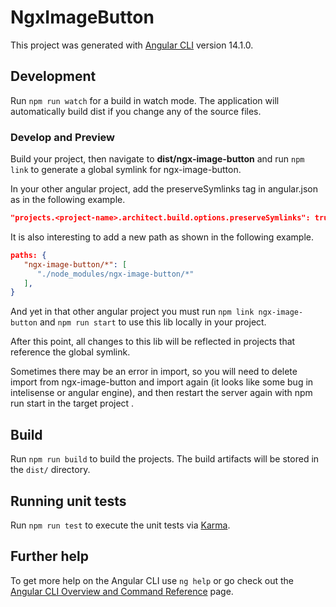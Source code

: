 # NgxImageButton

This project was generated with [Angular CLI](https://github.com/angular/angular-cli) version 14.1.0.

## Development

Run `npm run watch` for a build in watch mode. The application will automatically build dist if you change any of the source files.

### Develop and Preview

Build your project, then navigate to **dist/ngx-image-button** and run `npm link` to generate a global symlink for ngx-image-button.

In your other angular project, add the preserveSymlinks tag in angular.json as in the following example.

```json
"projects.<project-name>.architect.build.options.preserveSymlinks": true
```

It is also interesting to add a new path as shown in the following example.

```json
paths: {
   "ngx-image-button/*": [
      "./node_modules/ngx-image-button/*"
   ],
}
```

And yet in that other angular project you must run `npm link ngx-image-button` and `npm run start` to use this lib locally in your project.

After this point, all changes to this lib will be reflected in projects that reference the global symlink.

Sometimes there may be an error in import, so you will need to delete import from ngx-image-button and import again (it looks like some bug in intelisense or angular engine), and then restart the server again with npm run start in the target project .

## Build

Run `npm run build` to build the projects. The build artifacts will be stored in the `dist/` directory.

## Running unit tests

Run `npm run test` to execute the unit tests via [Karma](https://karma-runner.github.io).

## Further help

To get more help on the Angular CLI use `ng help` or go check out the [Angular CLI Overview and Command Reference](https://angular.io/cli) page.

